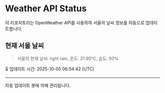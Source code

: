
# Weather API Status

이 리포지토리는 OpenWeather API를 사용하여 서울의 날씨 정보를 자동으로 업데이트합니다.

## 현재 서울 날씨
> 서울의 현재 날씨: light rain, 온도: 21.95°C, 습도: 93%

⏳ 업데이트 시간: 2025-10-05 06:54:42 (UTC)

---
자동 업데이트 봇에 의해 관리됩니다.
